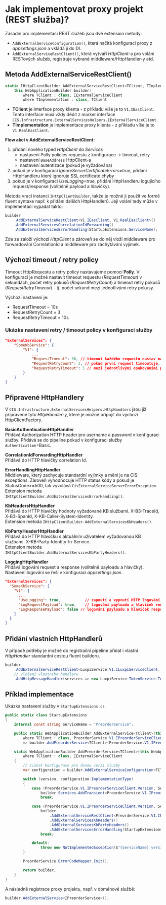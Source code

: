 ﻿# Jak implementovat proxy projekt (REST služba)?
Zásadní pro implementaci REST služeb jsou dvě extension metody:
- `AddExternalServiceConfiguration()`, která načítá konfiguraci proxy z *appsettings.json* a vkládá ji do DI.
- `AddExternalServiceRestClient()`, která vytváří *HttpClient*-a pro volání RESTových služeb, registruje vybrané middleware/HttpHandler-y atd.

## Metoda AddExternalServiceRestClient()
```csharp
static IHttpClientBuilder AddExternalServiceRestClient<TClient, TImplementation>(
    this WebApplicationBuilder builder)
        where TClient : class, IExternalServiceClient
        where TImplementation : class, TClient
```
- **TClient** je interface proxy klienta - z příkladu víše je to `V1.IEasClient`. Tento interface musí vždy dědit z marker interface `CIS.Infrastructure.ExternalServicesHelpers.IExternalServiceClient`.
- **TImplementation** je implementace proxy klienta - z příkladu víše je to `V1.RealEasClient`.

**Flow akcí v AddExternalServiceRestClient:**
1. přidání nového typed *HttpClient* do *Services*
    * nastavení Polly policies requestu z konfigurace -> timeout, retry
    * nastavení `BaseAddress` HttpClient-a
    * nastavení autentizace (pokud je vyžadována)
2. pokud je v konfiguraci *IgnoreServerCertificateErrors=true*, přidání HttpHandleru který ignoruje SSL certificate chyby
3. pokud je v konfiguraci *UseLogging=true*, přidání HttpHandleru logujícího request/response (volitelně payload a hlavičky).

Metoda vrací instanci `IHttpClientBuilder`, takže je možné ji použít ve formě fluent syntaxe např. k přidání dalších HttpHandlerů.
Její volání tedy může v implementaci vypadat takto:
```csharp
builder
    .AddExternalServiceRestClient<V1.IEasClient, V1.RealEasClient>()
    .AddExternalServicesCorrelationIdForwarding()
    .AddExternalServicesErrorHandling(StartupExtensions.ServiceName);
```
Zde ze založí výchozí *HttpClient* a zároveň se do něj vloží middleware pro forwardování CorrelationId a middleware pro zachytávání vyjímek.

## Výchozí timeout / retry policy
Timeout HttpRequestu a retry policy nastavujeme pomocí **Polly**.
V konfiguraci je možné nastavit timeout requestu (*RequestTimeout*) v sekundách,
počet retry pokusů (*RequestRetryCount*) a timeout retry pokusů (*RequestRetryTimeout*) - tj. počet sekund mezi jednotlivými retry pokusy.

Výchozí nastavení je:
- RequestTimeout = 10s
- RequestRetryCount = 3
- RequestRetryTimeout = 10s

### Ukázka nastavení retry / timeout policy v konfiguraci služby
```json
"ExternalServices": {
    "SomeKbService": {
        "V1": {
            ...
            "RequestTimeout": 30, // timeout každého requestu nastav na 30s
            "RequestRetryCount": 2, // pokud první request timeoutuje, zkus ještě 2x opakovat
            "RequestRetryTimeout": 5 // mezi jednotlivými opakováními počkej 5s
        }
    }
}
```

## Připravené HttpHandlery
V `CIS.Infrastructure.ExternalServicesHelpers.HttpHandlers` jsou již připravené tyto *HttpHandler*-y, které je možné připojit do výchozí HttpClientFactory.

**BasicAuthenticationHttpHandler**  
Přidává Authorization HTTP header pro username a password v konfiguraci služby.
Přidává se do pipeline pokud v konfiguraci služby `Authentication`=Basic.

**CorrelationIdForwardingHttpHandler**  
Přidává do HTTP hlavičky correlation Id.

**ErrorHandlingHttpHandler**  
Middleware, který zachycuje standardní vyjímky a mění je na CIS exceptions.
Zároveň vyhodnocuje HTTP status kódy a pokud je StatusCode>=500, tak vyvolává `CisExternalServiceServerErrorException`.  
Extension metoda `IHttpClientBuilder.AddExternalServicesErrorHandling()`.

**KbHeadersHttpHandler**  
Přidává do HTTP hlavičky hodnoty vyžadované KB službami. X-B3-TraceId, X-B3-SpanId, X-KB-Caller-System-Identity.    
Extension metoda `IHttpClientBuilder.AddExternalServicesKbHeaders()`.

**KbPartyHeaderHttpHandler**  
Přidává do HTTP hlavičku s aktuálním uživatelem vyžadovanou KB službami. X-KB-Party-Identity-In-Service.    
Extension metoda `IHttpClientBuilder.AddExternalServicesKbPartyHeaders()`.

**LoggingHttpHandler**  
Přidává logování request a response (volitelně payloadu a hlavičky).
Nastavení logování se řeší v konfiguraci *appsettings.json*.
```json
"ExternalServices": {
  "SomeKbService": {
    "V1": {
      ...
      "UseLogging": true,           // zapnutí a vypnutí HTTP logování
      "LogRequestPayload": true,    // logování payloadu a hlaviček requestu
      "LogResponsePayload": false // logování payloadu a hlaviček responsu
    }
  }
}
```

## Přidání vlastních HttpHandlerů
V případě potřeby je možné do registrační pipeline přidat i vlastní *HttpHandler* standardní cestou fluent builderu.

```csharp
builder
    .AddExternalServiceRestClient<LuxpiService.V1.ILuxpiServiceClient, LuxpiService.V1.RealLuxpiServiceClient>()
    // vložení vlastního handleru
    .AddHttpMessageHandler(services => new LuxpiService.TokenService.TokenHttpHandler(configuration.Password, services.GetRequiredService<LuxpiService.TokenService.ITokenService>()));
```

## Příklad implementace
Ukázka nastavení služby v `StartupExtensions.cs`
```csharp
public static class StartupExtensions
{
    internal const string ServiceName = "PreorderService";

    public static WebApplicationBuilder AddExternalService<TClient>(this WebApplicationBuilder builder)
        where TClient : class, PreorderService.V1.IPreorderServiceClient
        => builder.AddPreorderService<TClient>(PreorderService.V1.IPreorderServiceClient.Version);

    static WebApplicationBuilder AddPreorderService<TClient>(this WebApplicationBuilder builder, string version)
        where TClient : class, IExternalServiceClient
    {
        // ziskat konfigurace pro danou verzi sluzby
        var configuration = builder.AddExternalServiceConfiguration<TClient>(ServiceName, version);

        switch (version, configuration.ImplementationType)
        {
            case (PreorderService.V1.IPreorderServiceClient.Version, ServiceImplementationTypes.Mock):
                builder.Services.AddTransient<PreorderService.V1.IPreorderServiceClient, PreorderService.V1.MockPreorderServiceClient>();
                break;

            case (PreorderService.V1.IPreorderServiceClient.Version, ServiceImplementationTypes.Real):
                builder
                    .AddExternalServiceRestClient<PreorderService.V1.IPreorderServiceClient, PreorderService.V1.RealPreorderServiceClient>()
                    .AddExternalServicesKbHeaders()
                    .AddExternalServicesKbPartyHeaders()
                    .AddExternalServicesErrorHandling(StartupExtensions.ServiceName);
                break;

            default:
                throw new NotImplementedException($"{ServiceName} version {typeof(TClient)} client not implemented");
        }

        PreorderService.ErrorCodeMapper.Init();

        return builder;
    }
}
```

A následně registrace proxy projektu, např. v doménové službě:
```csharp
builder.AddExternalService<IPreorderService>();
```